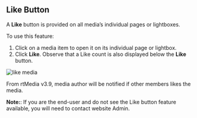 ## Like Button
A **Like** button is provided on all media’s individual pages or lightboxes.

To use this feature:

1. Click on a media item to open it on its individual page or lightbox.
2. Click **Like**. Observe that a Like count is also displayed below the **Like** button.

![like media](https://cloud.githubusercontent.com/assets/1140051/7513004/95c0407e-f4ce-11e4-830b-799618d501b0.png)

From rtMedia v3.9, media author will be notified if other members likes the media.

**Note:**: If you are the end-user and do not see the Like button feature available, you will need to contact website Admin.

